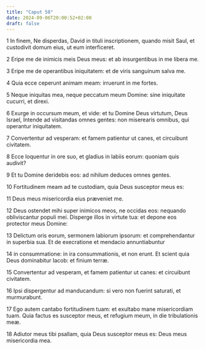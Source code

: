 ```yaml
---
title: "Caput 58"
date: 2024-09-06T20:00:52+02:00
draft: false
---
```



1 In finem, Ne disperdas, David in tituli inscriptionem, quando misit Saul, et custodivit domum eius, ut eum interficeret.

2 Eripe me de inimicis meis Deus meus: et ab insurgentibus in me libera me.

3 Eripe me de operantibus iniquitatem: et de viris sanguinum salva me.

4 Quia ecce ceperunt animam meam: irruerunt in me fortes.

5 Neque iniquitas mea, neque peccatum meum Domine: sine iniquitate cucurri, et direxi.

6 Exurge in occursum meum, et vide: et tu Domine Deus virtutum, Deus Israel, Intende ad visitandas omnes gentes: non miserearis omnibus, qui operantur iniquitatem.

7 Convertentur ad vesperam: et famem patientur ut canes, et circuibunt civitatem.

8 Ecce loquentur in ore suo, et gladius in labiis eorum: quoniam quis audivit?

9 Et tu Domine deridebis eos: ad nihilum deduces omnes gentes.

10 Fortitudinem meam ad te custodiam, quia Deus susceptor meus es:

11 Deus meus misericordia eius præveniet me.

12 Deus ostendet mihi super inimicos meos, ne occidas eos: nequando obliviscantur populi mei. Disperge illos in virtute tua: et depone eos protector meus Domine:

13 Delictum oris eorum, sermonem labiorum ipsorum: et comprehendantur in superbia sua. Et de execratione et mendacio annuntiabuntur

14 in consummatione: in ira consummationis, et non erunt. Et scient quia Deus dominabitur Iacob: et finium terræ.

15 Convertentur ad vesperam, et famem patientur ut canes: et circuibunt civitatem.

16 Ipsi dispergentur ad manducandum: si vero non fuerint saturati, et murmurabunt.

17 Ego autem cantabo fortitudinem tuam: et exultabo mane misericordiam tuam. Quia factus es susceptor meus, et refugium meum, in die tribulationis meæ.

18 Adiutor meus tibi psallam, quia Deus susceptor meus es: Deus meus misericordia mea.

